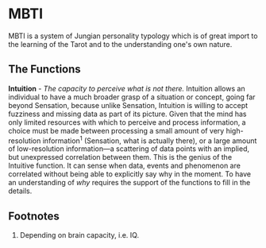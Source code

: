 # MBTI

MBTI is a system of Jungian personality typology which is of great import to the learning of the Tarot and to the understanding one's own nature.


## The Functions

**Intuition** - *The capacity to perceive what is not there.* Intuition allows an individual to have a much broader grasp of a situation or concept, going far beyond Sensation, because unlike Sensation, Intuition is willing to accept fuzziness and missing data as part of its picture. Given that the mind has only limited resources with which to perceive and process information, a choice must be made between processing a small amount of very high-resolution information<sup>1</sup> (Sensation, what is actually there), or a large amount of low-resolution information—a scattering of data points with an implied, but unexpressed correlation between them. This is the genius of the Intuitive function. It can sense when data, events and phenomenon are correlated without being able to explicitly say why in the moment. To have an understanding of *why* requires the support of the functions to fill in the details.



## Footnotes

1. Depending on brain capacity, i.e. IQ.


